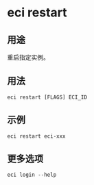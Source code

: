 # eci restart

## 用途
重启指定实例。

## 用法
```
eci restart [FLAGS] ECI_ID
```

## 示例
```
eci restart eci-xxx
```

## 更多选项
```
eci login --help
```

